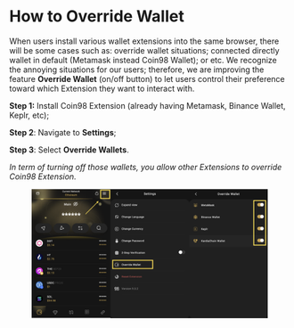 # How to Override Wallet

When users install various wallet extensions into the same browser, there will be some cases such as: override wallet situations; connected directly wallet in default (Metamask instead Coin98 Wallet); or etc. We recognize the annoying situations for our users; therefore, we are improving the feature **Override Wallet** (on/off button) to let users control their preference toward which Extension they want to interact with.

**Step 1:** Install Coin98 Extension (already having Metamask, Binance Wallet, Keplr, etc);

**Step 2**: Navigate to **Settings**;

**Step 3**: Select **Override Wallets**.

_In term of turning off those wallets, you allow other Extensions to override Coin98 Extension._

<figure><img src="../../../../.gitbook/assets/Screenshot 0005-11-28 at 16.07.03.png" alt=""><figcaption></figcaption></figure>
